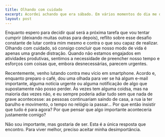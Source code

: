 ```yaml
---
title: Olhando com cuidado
excerpt: Acordei achando que era sábado. Em vários momentos do dia me distraí pensando que fosse esse outro dia. Mas não era, e não tinha problema.
layout: post
---
```

Enquanto espero para decidir qual será a próxima tarefa que vou tentar cumprir (deixando muitas outras para depois), reflito sobre esse desafio constante de lutar contra mim mesmo e contra o que sou capaz de realizar. Olhando com cuidado, só consigo concluir que nosso modo de vida é apenas uma grande distração. Quando não estamos engajados em atividades produtivas, sentimos a necessidade de preencher nosso tempo e esforços com coisas que, embora desnecessárias, parecem urgentes.

Recentemente, venho lutando contra meu vício em smartphone. Acordo e, enquanto preparo o café, dou uma olhada para ver se há algum e-mail importante, alguma notícia urgente ou alguma notificação de algo que supostamente não posso perder. Às vezes tem alguma coidsa, mas na maioria das vezes não, e eu sempre poderia adiar tudo sem que nada de grave acontecesse: as pessoas continuariam saindo de casa, a rua ia ter barulho e movimento, o tempo no relógio ia passar... Por que então insistir que tudo é para agora? Por que pensar que algo importante aconteceria justamente comigo?

Não sou importante, mas gostaria de ser. Esta é a única resposta que encontro. Para viver melhor, preciso aceitar minha desimportância.
